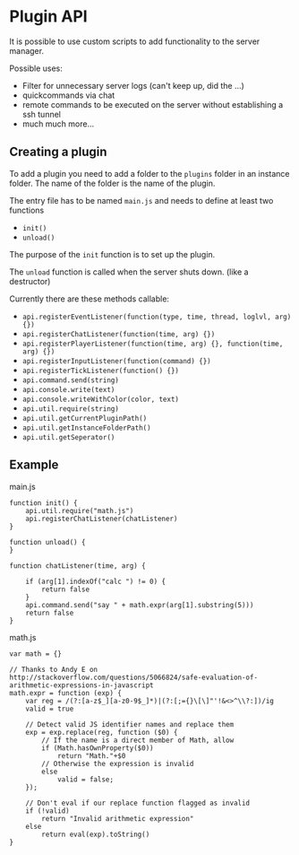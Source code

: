 Plugin API
==========

It is possible to use custom scripts to add functionality to the server manager.

Possible uses:
* Filter for unnecessary server logs (can't keep up, did the ...)
* quickcommands via chat
* remote commands to be executed on the server without establishing a ssh tunnel
* much much more...

Creating a plugin
-----------------

To add a plugin you need to add a folder to the `plugins` folder in an 
instance folder.
The name of the folder is the name of the plugin.

The entry file has to be named `main.js` and needs to define at least two 
functions
* `init()`
* `unload()`

The purpose of the `init` function is to set up the plugin.

The `unload` function is called when the server shuts down. (like a destructor)

Currently there are these methods callable:
* `api.registerEventListener(function(type, time, thread, loglvl, arg) {})`
* `api.registerChatListener(function(time, arg) {})`
* `api.registerPlayerListener(function(time, arg) {}, function(time, arg) {})`
* `api.registerInputListener(function(command) {})`
* `api.registerTickListener(function() {})`
* `api.command.send(string)`
* `api.console.write(text)`
* `api.console.writeWithColor(color, text)`
* `api.util.require(string)`
* `api.util.getCurrentPluginPath()`
* `api.util.getInstanceFolderPath()`
* `api.util.getSeperator()`

Example
-------

main.js

	function init() {
		api.util.require("math.js")
		api.registerChatListener(chatListener)
	}
	
	function unload() {
	}
	
	function chatListener(time, arg) {
	
		if (arg[1].indexOf("calc ") != 0) {
			return false
		}
		api.command.send("say " + math.expr(arg[1].substring(5)))
		return false
	}
        
math.js

	var math = {}
	
	// Thanks to Andy E on http://stackoverflow.com/questions/5066824/safe-evaluation-of-arithmetic-expressions-in-javascript
	math.expr = function (exp) {
		var reg = /(?:[a-z$_][a-z0-9$_]*)|(?:[;={}\[\]"'!&<>^\\?:])/ig
		valid = true
		
		// Detect valid JS identifier names and replace them
		exp = exp.replace(reg, function ($0) {
			// If the name is a direct member of Math, allow
			if (Math.hasOwnProperty($0))
				return "Math."+$0
			// Otherwise the expression is invalid
			else
				valid = false;
		});
		
		// Don't eval if our replace function flagged as invalid
		if (!valid)
			return "Invalid arithmetic expression"
		else
			return eval(exp).toString()
	}
